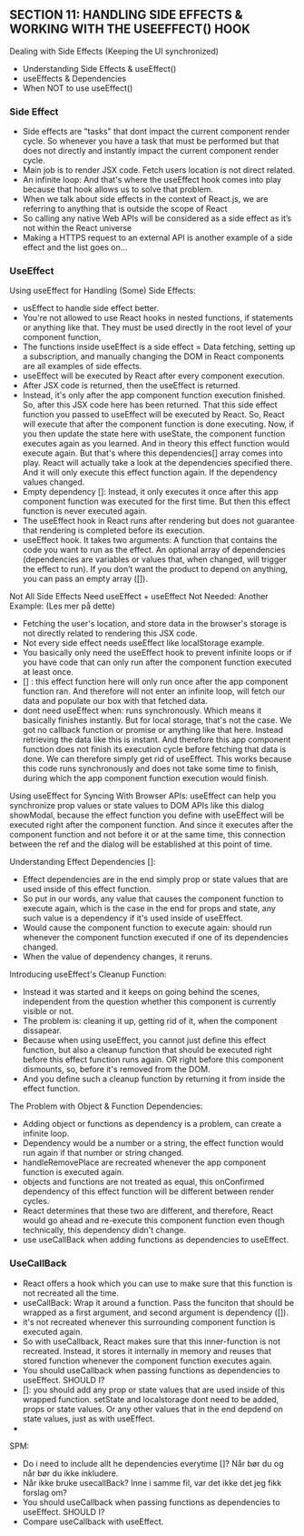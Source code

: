 ## SECTION 11: HANDLING SIDE EFFECTS & WORKING WITH THE USEEFFECT() HOOK

Dealing with Side Effects (Keeping the UI synchronized)

- Understanding Side Effects & useEffect()
- useEffects & Dependencies
- When NOT to use useEffect()

### Side Effect

- Side effects are "tasks" that dont impact the current component render cycle. So whenever you have a task that must be performed but that does not directly and instantly impact the current component render cycle.
- Main job is to render JSX code. Fetch users location is not direct related.
- An infinite loop: And that's where the useEffect hook comes into play because that hook allows us to solve that problem.
- When we talk about side effects in the context of React.js, we are referring to anything that is outside the scope of React
- So calling any native Web APIs will be considered as a side effect as it’s not within the React universe
- Making a HTTPS request to an external API is another example of a side effect and the list goes on…

### UseEffect

Using useEffect for Handling (Some) Side Effects:

- usEffect to handle side effect better.
- You're not allowed to use React hooks in nested functions, if statements or anything like that. They must be used directly in the root level of your component function,
- The functions inside useEffect is a side effect = Data fetching, setting up a subscription, and manually changing the DOM in React components are all examples of side effects.
- useEffect will be executed by React after every component execution.
- After JSX code is returned, then the useEffect is returned.
- Instead, it's only after the app component function execution finished. So, after this JSX code here has been returned. That this side effect function you passed to useEffect will be executed by React. So, React will execute that after the component function is done executing. Now, if you then update the state here with useState, the component function executes again as you learned. And in theory this effect function would execute again. But that's where this dependencies[] array comes into play. React will actually take a look at the dependencies specified there. And it will only execute this effect function again. If the dependency values changed.
- Empty dependency []: Instead, it only executes it once after this app component function was executed for the first time. But then this effect function is never executed again.
- The useEffect hook in React runs after rendering but does not guarantee that rendering is completed before its execution.
- useEffect hook. It takes two arguments:
  A function that contains the code you want to run as the effect.
  An optional array of dependencies (dependencies are variables or values that, when changed, will trigger the effect to run). If you don’t want the product to depend on anything, you can pass an empty array ([]).

Not All Side Effects Need useEffect + useEffect Not Needed: Another Example: (Les mer på dette)

- Fetching the user's location, and store data in the browser's storage is not directly related to rendering this JSX code.
- Not every side effect needs useEffect like localStorage example.
- You basically only need the useEffect hook to prevent infinite loops or if you have code that can only run after the component function executed at least once.
- [] : this effect function here will only run once after the app component function ran. And therefore will not enter an infinite loop, will fetch our data and populate our box with that fetched data.
- dont need useEffect when: runs synchronously. Which means it basically finishes instantly. But for local storage, that's not the case. We got no callback function or promise or anything like that here. Instead retrieving the data like this is instant. And therefore this app component function does not finish its execution cycle before fetching that data is done. We can therefore simply get rid of useEffect. This works because this code runs synchronously and does not take some time to finish, during which the app component function execution would finish.

Using useEffect for Syncing With Browser APIs: useEffect can help you synchronize prop values or state values to DOM APIs like this dialog showModal, because the effect function you define with useEffect will be executed right after the component function. And since it executes after the component function and not before it or at the same time, this connection between the ref and the dialog will be established at this point of time.

Understanding Effect Dependencies []:

- Effect dependencies are in the end simply prop or state values that are used inside of this effect function.
- So put in our words, any value that causes the component function to execute again, which is the case in the end for props and state, any such value is a dependency if it's used inside of useEffect.
- Would cause the component function to execute again: should run whenever the component function executed if one of its dependencies changed.
- When the value of dependency changes, it reruns.

Introducing useEffect's Cleanup Function:

- Instead it was started and it keeps on going behind the scenes, independent from the question whether this component is currently visible or not.
- The problem is: cleaning it up, getting rid of it, when the component dissapear.
- Because when using useEffect, you cannot just define this effect function, but also a cleanup function that should be executed right before this effect function runs again. OR right before this component dismounts, so, before it's removed from the DOM.
- And you define such a cleanup function by returning it from inside the effect function.

The Problem with Object & Function Dependencies:

- Adding object or functions as dependency is a problem, can create a infinite loop.
- Dependency would be a number or a string, the effect function would run again if that number or string changed.
- handleRemovePlace are recreated whenever the app component function is executed again.
- objects and functions are not treated as equal, this onConfirmed dependency of this effect function will be different between render cycles.
- React determines that these two are different, and therefore, React would go ahead and re-execute this component function even though technically, this dependency didn't change.
- use useCallBack when adding functions as dependencies to useEffect.

### UseCallBack

- React offers a hook which you can use to make sure that this function is not recreated all the time. 
- useCallBack: Wrap it around a function. Pass the funciton that should be wrapped as a first argument, and second argument is dependency ([]).
- it's not recreated whenever this surrounding component function is executed again.
- So with useCallback, React makes sure that this inner-function is not recreated. Instead, it stores it internally in memory and reuses that stored function whenever the component function executes again.
- You should useCallback when passing functions as dependencies to useEffect. SHOULD I?
- []: you should add any prop or state values that are used inside of this wrapped function. setState and localstorage dont need to be added, props or state values. Or any other values that in the end depdend on state values, just as with useEffect. 
- 

SPM: 
- Do i need to include allt he dependencies everytime []? Når bør du og når bør du ikke inkludere. 
- Når ikke bruke usecallBack? Inne i samme fil, var det ikke det jeg fikk forslag om?
- You should useCallback when passing functions as dependencies to useEffect. SHOULD I?
- Compare useCallback with useEffect. 